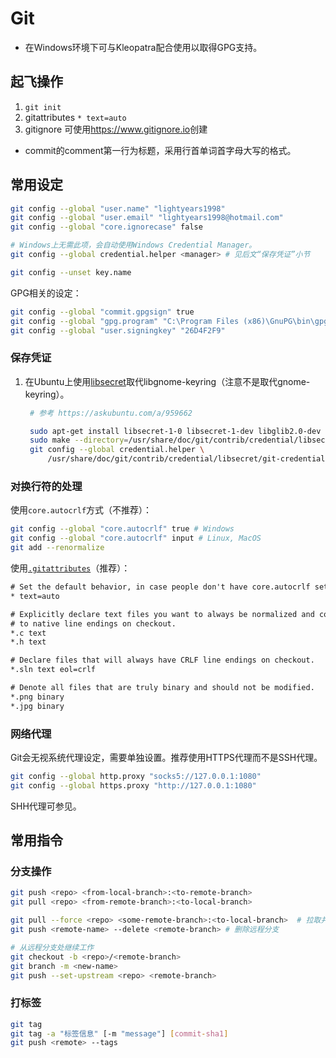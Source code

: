 # Git

- 在Windows环境下可与Kleopatra配合使用以取得GPG支持。

## 起飞操作

1. `git init`
2. gitattributes `* text=auto`
3. gitignore 可使用<https://www.gitignore.io>创建

- commit的comment第一行为标题，采用行首单词首字母大写的格式。

## 常用设定

```sh
git config --global "user.name" "lightyears1998"
git config --global "user.email" "lightyears1998@hotmail.com"
git config --global "core.ignorecase" false

# Windows上无需此项，会自动使用Windows Credential Manager。
git config --global credential.helper <manager> # 见后文“保存凭证”小节

git config --unset key.name
```

GPG相关的设定：

```sh
git config --global "commit.gpgsign" true
git config --global "gpg.program" "C:\Program Files (x86)\GnuPG\bin\gpg.exe"
git config --global "user.signingkey" "26D4F2F9"
```

### 保存凭证

1. 在Ubuntu上使用[libsecret](https://wiki.gnome.org/Projects/Libsecret)取代libgnome-keyring（注意不是取代gnome-keyring）。

   ```sh
    # 参考 https://askubuntu.com/a/959662

    sudo apt-get install libsecret-1-0 libsecret-1-dev libglib2.0-dev
    sudo make --directory=/usr/share/doc/git/contrib/credential/libsecret
    git config --global credential.helper \
        /usr/share/doc/git/contrib/credential/libsecret/git-credential-libsecret
   ```

### 对换行符的处理

使用`core.autocrlf`方式（不推荐）：

```sh
git config --global "core.autocrlf" true # Windows
git config --global "core.autocrlf" input # Linux, MacOS
git add --renormalize
```

使用[`.gitattributes`](https://help.github.com/cn/github/using-git/configuring-git-to-handle-line-endings)（推荐）：

```txt
# Set the default behavior, in case people don't have core.autocrlf set.
* text=auto

# Explicitly declare text files you want to always be normalized and converted
# to native line endings on checkout.
*.c text
*.h text

# Declare files that will always have CRLF line endings on checkout.
*.sln text eol=crlf

# Denote all files that are truly binary and should not be modified.
*.png binary
*.jpg binary
```

### 网络代理

Git会无视系统代理设定，需要单独设置。推荐使用HTTPS代理而不是SSH代理。

```sh
git config --global http.proxy "socks5://127.0.0.1:1080"
git config --global https.proxy "http://127.0.0.1:1080"
```

SHH代理可参见。

## 常用指令

### 分支操作

```sh
git push <repo> <from-local-branch>:<to-remote-branch>
git pull <repo> <from-remote-branch>:<to-local-branch>
```

```sh
git pull --force <repo> <some-remote-branch>:<to-local-branch>  # 拉取并覆盖本地更改
git push <remote-name> --delete <remote-branch> # 删除远程分支

# 从远程分支处继续工作
git checkout -b <repo>/<remote-branch>
git branch -m <new-name>
git push --set-upstream <repo> <remote-branch>
```

### 打标签

```sh
git tag
git tag -a "标签信息" [-m "message"] [commit-sha1]
git push <remote> --tags
```
